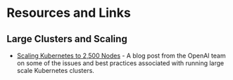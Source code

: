 # Resources and Links


## Large Clusters and Scaling

 - [Scaling Kubernetes to 2,500 Nodes](https://openai.com/blog/scaling-kubernetes-to-2500-nodes/) -
   A blog post from the OpenAI team on some of the issues and best practices
   associated with running large scale Kubernetes clusters.